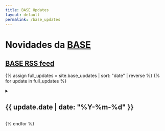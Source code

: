 ```yaml
---
title: BASE Updates
layout: default
permalink: /base_updates
---
```

# Novidades da [BASE](https://www.base.gov.pt)

## [BASE RSS feed](/rss/base.xml)

{% assign full_updates = site.base_updates | sort: "date" | reverse %}
{% for update in full_updates %}  <p>
  <details>
  <summary>
  <h2>{{ update.date | date: "%Y-%m-%d"  }}</h2>
  </summary>
      {{ update.content }}
  </details>
  </p>
{% endfor %}
